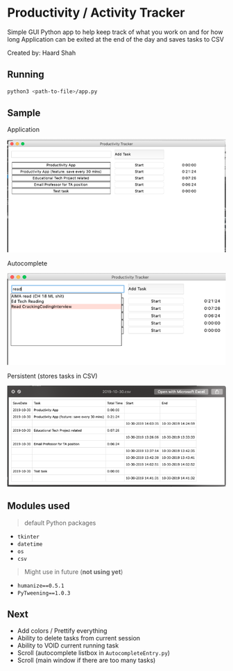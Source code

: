 # Productivity / Activity Tracker

Simple GUI Python app to help keep track of what you work on and for how long
Application can be exited at the end of the day and saves tasks to CSV

Created by: Haard Shah

## Running

```bash
python3 <path-to-file>/app.py
```

## Sample

Application


![Application](sample.png "Productivity App")

Autocomplete


![Autocomplete](autocomplete.png "Autocomplete Feature")

Persistent (stores tasks in CSV)


![csvSample](csvsample.png "Persistent Storage")

## Modules used

> default Python packages
- `tkinter`
- `datetime`
- `os`
- `csv`

> Might use in future (**not using yet**)
- `humanize==0.5.1`
- `PyTweening==1.0.3`


## Next

- Add colors / Prettify everything
- Ability to delete tasks from current session
- Ability to VOID current running task
- Scroll (autocomplete listbox in `AutocompleteEntry.py`)
- Scroll (main window if there are too many tasks)
